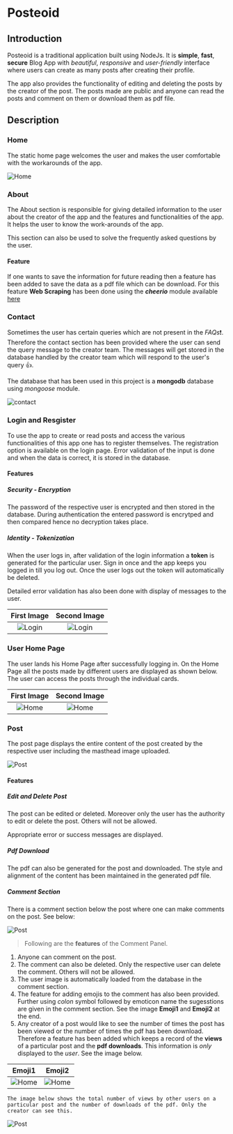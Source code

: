 # Posteoid

## Introduction

Posteoid is a traditional application built using NodeJs. It is **simple**, **fast**, **secure** Blog App with _beautiful_, _responsive_ and _user-friendly_ interface where users can create as many posts after creating their profile. 

The app also provides the functionality of editing and deleting the posts by the creator of the post. The posts made are public and anyone can read the posts and comment on them or download them as pdf file. 

## Description

### Home

The static home page welcomes the user and makes the user comfortable with the workarounds of the app.

![Home](./public/img/readme_imgs/homeSS.png)

### About

The About section is responsible for giving detailed information to the user about the creator of the app and the features and functionalities of the app. It helps the user to know the work-arounds of the app. 

This section can also be used to solve the frequently asked questions by the user. 

#### Feature 

If one wants to save the information for future reading then a feature has been added to save the data as a pdf file which can be download. For this feature **Web Scraping** has been done using the ***cheerio*** module available [here](https://www.npmjs.com/package/cheerio)

### Contact

Sometimes the user has certain queries which are not present in the _FAQs_:exclamation:. Therefore the contact section has been provided where the user can send the query message to the creator team. The messages will get stored in the database handled by the creator team which will respond to the user's query :+1:. 

The database that has been used in this project is a **mongodb** database using _mongoose_ module.

![contact](./public/img/readme_imgs/ContactSS.png)

### Login and Resgister

To use the app to create or read posts and access the various functionalities of this app one has to register themselves. The registration option is available on the login page. Error validation of the input is done and when the data is correct, it is stored in the database.

#### Features

##### Security - Encryption

The password of the respective user is encrypted and then stored in the database. During authentication the entered password is encrytped and then compared hence no decryption takes place.

##### Identity - Tokenization

When the user logs in, after validation of the login information a **token** is generated for the particular user. Sign in once and the app keeps you logged in till you log out. Once the user logs out the token will automatically be deleted. 

Detailed error validation has also been done with display of messages to the user.

First Image            |  Second Image
:-------------------------:|:-------------------------:
![Login](./public/img/readme_imgs/loginSS.png)  |  ![Login](./public/img/readme_imgs/loginSSS.png)

### User Home Page

The user lands his Home Page after successfully logging in. On the Home Page all the posts made by different users are displayed as shown below. The user can access the posts through the individual cards.

First Image            |  Second Image
:-------------------------:|:-------------------------:
![Home](./public/img/readme_imgs/userHomeSS.png)  |  ![Home](./public/img/readme_imgs/userHomeSSS.png)

### Post

The post page displays the entire content of the post created by the respective user including the masthead image uploaded.

![Post](./public/img/readme_imgs/PostSS-min.png)

#### Features

##### Edit and Delete Post

The post can be edited or deleted. Moreover only the user has the authority to edit or delete the post. Others will not be allowed. 

Appropriate error or success messages are displayed.

##### Pdf Download 

The pdf can also be generated for the post and downloaded. The style and alignment of the content has been maintained in the generated pdf file.

##### Comment Section

There is a comment section below the post where one can make comments on the post. See below:

![Post](./public/img/readme_imgs/CommentSS.png)

>Following are the **features** of the Comment Panel.

1. Anyone can comment on the post.
2. The comment can also be deleted. Only the respective user can delete the comment. Others will not be allowed.
3. The user image is automatically loaded from the database in the comment section.
4. The feature for adding emojis to the comment has also been provided. Further using _colon_ symbol followed by emoticon name the sugesstions are given in the comment section. See the image **Emoji1** and **Emoji2** at the end.
5. Any creator of a post would like to see the number of times the post has been viewed or the number of times the pdf has been download. Therefore a feature has been added which keeps a record of the **views** of a particular post and the **pdf downloads**. This information is _only_ displayed to the _user_. See the image below.


Emoji1         |  Emoji2
:-------------------------:|:-------------------------:
![Home](./public/img/readme_imgs/EmojiSS.png)  |  ![Home](./public/img/readme_imgs/EmojiSSS.png)

```
The image below shows the total number of views by other users on a particular post and the number of downloads of the pdf. Only the creator can see this.

```

![Post](./public/img/readme_imgs/ViewsSS.png)